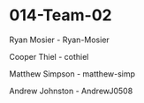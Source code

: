 # 014-Team-02

Ryan Mosier - Ryan-Mosier

Cooper Thiel - cothiel

Matthew Simpson - matthew-simp

Andrew Johnston - AndrewJ0508